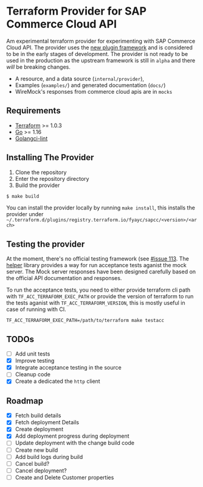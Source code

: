 # Terraform Provider for SAP Commerce Cloud API

Am experimental terraform provider for experimenting with SAP Commerce Cloud API. The provider uses the [new plugin framework](https://github.com/hashicorp/terraform-plugin-framework) and is considered to be in the early stages of development. The provider is not ready to be used in the production as the upstream framework is still in `alpha` and there _will_ be breaking changes.

- A resource, and a data source (`internal/provider`),
- Examples (`examples/`) and generated documentation (`docs/`)
- WireMock's responses from commerce cloud apis are in `mocks`

## Requirements

- [Terraform](https://www.terraform.io/downloads.html) >= 1.0.3
- [Go](https://golang.org/doc/install) >= 1.16
- [Golangci-lint](https://golangci-lint.run/usage/install)

## Installing The Provider

1. Clone the repository
1. Enter the repository directory
1. Build the provider
```sh
$ make build
```

You can install the provider locally by running `make install`, this installs the provider under `~/.terraform.d/plugins/registry.terraform.io/fyayc/sapcc/<version>/<arch>`

## Testing the provider
At the moment, there's no official testing framework (see [#issue 113](https://github.com/hashicorp/terraform-plugin-framework/issues/113). The [helper](./helper) library provides a way for run acceptance tests aganist the mock server. The Mock server responses have been designed carefully based on the official API documentation and responses.

To run the acceptance tests, you need to either provide terraform cli path with `TF_ACC_TERRAFORM_EXEC_PATH` or provide the version of terraform to run the tests aganist with `TF_ACC_TERRAFORM_VERSION`, this is mostly useful in case of running with CI.

```shell
TF_ACC_TERRAFORM_EXEC_PATH=/path/to/terraform make testacc   
```
## TODOs
- [ ] Add unit tests
- [x] Improve testing
- [x] Integrate acceptance testing in the source
- [ ] Cleanup code
- [x] Create a dedicated the `http` client

## Roadmap

- [X] Fetch build details
- [X] Fetch deployment Details
- [X] Create deployment
- [X] Add deployment progress during deployment
- [ ] Update deployment with the change build code
- [ ] Create new build
- [ ] Add build logs during build
- [ ] Cancel build?
- [ ] Cancel deployment?
- [ ] Create and Delete Customer properties
